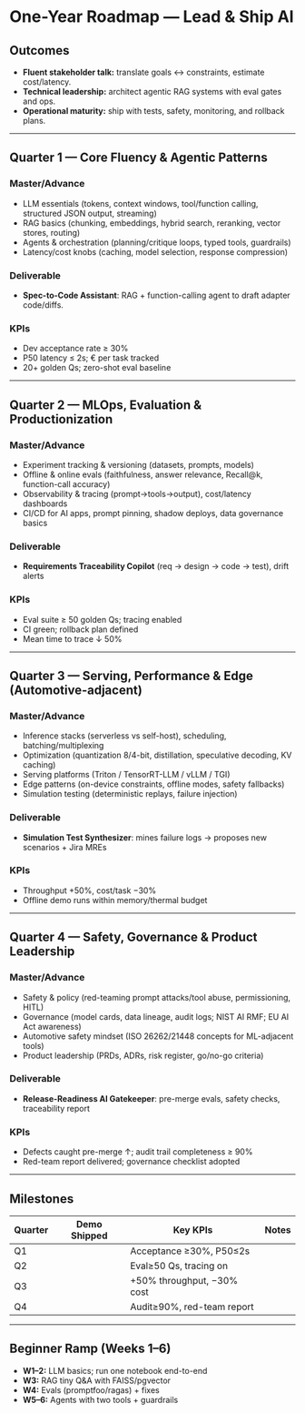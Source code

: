 # One-Year Roadmap — Lead & Ship AI

## Outcomes

- **Fluent stakeholder talk:** translate goals ↔ constraints, estimate cost/latency.
- **Technical leadership:** architect agentic RAG systems with eval gates and ops.
- **Operational maturity:** ship with tests, safety, monitoring, and rollback plans.

---

## Quarter 1 — Core Fluency & Agentic Patterns

### Master/Advance

- LLM essentials (tokens, context windows, tool/function calling, structured JSON output, streaming)
- RAG basics (chunking, embeddings, hybrid search, reranking, vector stores, routing)
- Agents & orchestration (planning/critique loops, typed tools, guardrails)
- Latency/cost knobs (caching, model selection, response compression)

### Deliverable

- **Spec-to-Code Assistant**: RAG + function-calling agent to draft adapter code/diffs.

### KPIs

- Dev acceptance rate ≥ 30%
- P50 latency ≤ 2s; € per task tracked
- 20+ golden Qs; zero-shot eval baseline

---

## Quarter 2 — MLOps, Evaluation & Productionization

### Master/Advance

- Experiment tracking & versioning (datasets, prompts, models)
- Offline & online evals (faithfulness, answer relevance, Recall@k, function-call accuracy)
- Observability & tracing (prompt→tools→output), cost/latency dashboards
- CI/CD for AI apps, prompt pinning, shadow deploys, data governance basics

### Deliverable

- **Requirements Traceability Copilot** (req → design → code → test), drift alerts

### KPIs

- Eval suite ≥ 50 golden Qs; tracing enabled
- CI green; rollback plan defined
- Mean time to trace ↓ 50%

---

## Quarter 3 — Serving, Performance & Edge (Automotive-adjacent)

### Master/Advance

- Inference stacks (serverless vs self-host), scheduling, batching/multiplexing
- Optimization (quantization 8/4-bit, distillation, speculative decoding, KV caching)
- Serving platforms (Triton / TensorRT-LLM / vLLM / TGI)
- Edge patterns (on-device constraints, offline modes, safety fallbacks)
- Simulation testing (deterministic replays, failure injection)

### Deliverable

- **Simulation Test Synthesizer**: mines failure logs → proposes new scenarios + Jira MREs

### KPIs

- Throughput +50%, cost/task −30%
- Offline demo runs within memory/thermal budget

---

## Quarter 4 — Safety, Governance & Product Leadership

### Master/Advance

- Safety & policy (red-teaming prompt attacks/tool abuse, permissioning, HITL)
- Governance (model cards, data lineage, audit logs; NIST AI RMF; EU AI Act awareness)
- Automotive safety mindset (ISO 26262/21448 concepts for ML-adjacent tools)
- Product leadership (PRDs, ADRs, risk register, go/no-go criteria)

### Deliverable

- **Release-Readiness AI Gatekeeper**: pre-merge evals, safety checks, traceability report

### KPIs

- Defects caught pre-merge ↑; audit trail completeness ≥ 90%
- Red-team report delivered; governance checklist adopted

---

## Milestones

| Quarter | Demo Shipped | Key KPIs | Notes |
|---|---|---|---|
| Q1 |  | Acceptance ≥30%, P50≤2s |  |
| Q2 |  | Eval≥50 Qs, tracing on |  |
| Q3 |  | +50% throughput, −30% cost |  |
| Q4 |  | Audit≥90%, red-team report |  |

---

## Beginner Ramp (Weeks 1–6)

- **W1–2:** LLM basics; run one notebook end-to-end
- **W3:** RAG tiny Q&A with FAISS/pgvector
- **W4:** Evals (promptfoo/ragas) + fixes
- **W5–6:** Agents with two tools + guardrails
